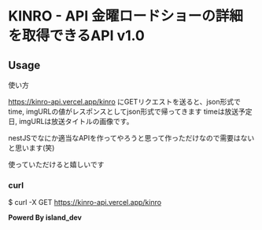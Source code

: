 # KINRO - API 金曜ロードショーの詳細を取得できるAPI v1.0

## Usage
使い方

https://kinro-api.vercel.app/kinro
にGETリクエストを送ると、json形式でtime, imgURLの値がレスポンスとしてjson形式で帰ってきます
timeは放送予定日, imgURLは放送タイトルの画像です。

nestJSでなにか適当なAPIを作ってやろうと思って作っただけなので需要はないと思います(笑)

使っていただけると嬉しいです

### curl
$ curl -X GET https://kinro-api.vercel.app/kinro

**Powerd By island_dev**
